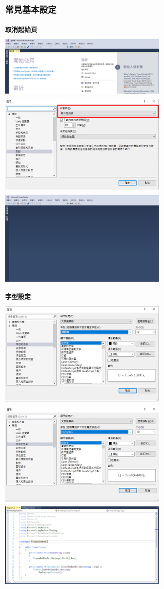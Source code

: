 # 常見基本設定



## 取消起始頁

![](../../.gitbook/assets/image%20%28365%29.png)

![](../../.gitbook/assets/image%20%28401%29.png)

![](../../.gitbook/assets/image%20%28304%29.png)

## 字型設定

![](../../.gitbook/assets/image%20%28290%29.png)

![](../../.gitbook/assets/image%20%28498%29.png)



![](../../.gitbook/assets/image%20%28218%29.png)

